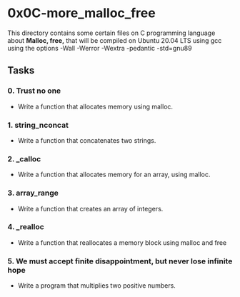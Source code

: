 # 0x0C-more_malloc_free
This directory contains some certain files on C programming language about **Malloc, free,** that will be compiled on Ubuntu 20.04 LTS using gcc using the options -Wall -Werror -Wextra -pedantic -std=gnu89

## Tasks
### 0. Trust no one
- Write a function that allocates memory using malloc.

### 1. string_nconcat
- Write a function that concatenates two strings.

### 2. \_calloc
- Write a function that allocates memory for an array, using malloc.

### 3. array_range
- Write a function that creates an array of integers.

### 4. \_realloc
- Write a function that reallocates a memory block using malloc and free

### 5. We must accept finite disappointment, but never lose infinite hope
- Write a program that multiplies two positive numbers.
